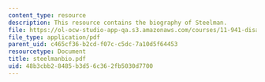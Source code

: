 ```yaml
---
content_type: resource
description: This resource contains the biography of Steelman.
file: https://ol-ocw-studio-app-qa.s3.amazonaws.com/courses/11-941-disaster-vulnerability-and-resilience-spring-2005/48b3cbb28485b3d56c362fb5030d7700_steelmanbio.pdf
file_type: application/pdf
parent_uid: c465cf36-b2cd-f07c-c5dc-7a10d5f64453
resourcetype: Document
title: steelmanbio.pdf
uid: 48b3cbb2-8485-b3d5-6c36-2fb5030d7700
---
```


